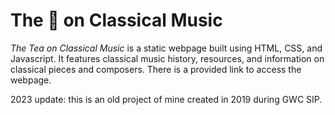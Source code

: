 # The :tea: on Classical Music
 
*The Tea on Classical Music* is a static webpage built using HTML, CSS, and Javascript. It features classical music history, resources, and information on classical pieces and composers. There is a provided link to access the webpage.

2023 update: this is an old project of mine created in 2019 during GWC SIP.
